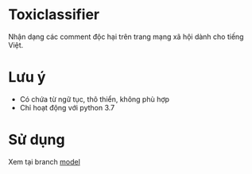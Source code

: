 # Toxiclassifier
Nhận dạng các comment độc hại trên trang mạng xã hội dành cho tiếng Việt.
# Lưu ý
- Có chứa từ ngữ tục, thô thiển, không phù hợp
- Chỉ hoạt động với python 3.7
# Sử dụng
Xem tại branch [model](https://github.com/phuocvtran/toxiclassifier/tree/model)
